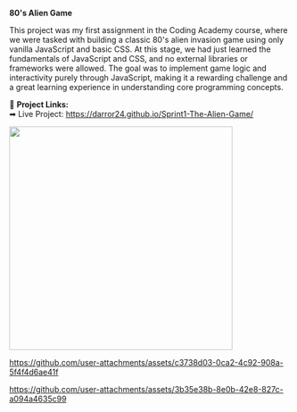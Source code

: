**80's Alien Game**

This project was my first assignment in the Coding Academy course, where we were tasked with building a classic 80's alien invasion game using only vanilla JavaScript and basic CSS. 
At this stage, we had just learned the fundamentals of JavaScript and CSS, and no external libraries or frameworks were allowed. 
The goal was to implement game logic and interactivity purely through JavaScript, making it a rewarding challenge and a great learning experience in understanding core programming concepts.

🔗 **Project Links:**  
➡ Live Project: https://darror24.github.io/Sprint1-The-Alien-Game/

<img src="https://github.com/user-attachments/assets/734ebe02-6d0c-45c1-a481-b150a322769e" width="400">

https://github.com/user-attachments/assets/c3738d03-0ca2-4c92-908a-5f4f4d6ae41f



https://github.com/user-attachments/assets/3b35e38b-8e0b-42e8-827c-a094a4635c99

